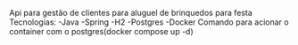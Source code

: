 Api para gestão de clientes para aluguel de brinquedos para festa
Tecnologias:
-Java
-Spring
-H2
-Postgres
-Docker
 Comando para acionar o container com o postgres(docker compose up -d)
